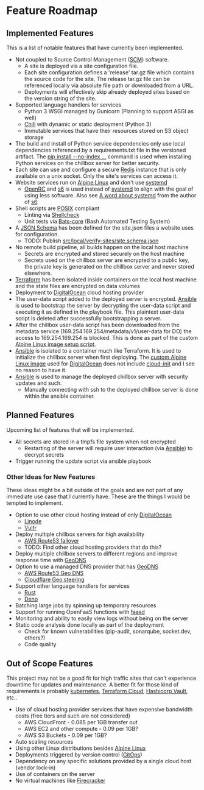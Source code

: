 # Feature Roadmap



## Implemented Features

This is a list of notable features that have currently been implemented.

- Not coupled to Source Control Management ([SCM]) software. 
    - A site is deployed via a site configuration file.
    - Each site configuration defines a 'release' tar.gz file which contains the
        source code for the site. The release tar.gz file can be referenced
        locally via absolute file path or downloaded from a URL.
    - Deployments will effectively skip already deployed sites based on the
        version string of the site.
- Supported language handlers for services
  - Python 3 WSGI managed by Gunicorn (Planning to support ASGI as well)
  - [Chill] with dynamic or static deployment (Python 3)
  - Immutable services that have their resources stored on S3 object storage
- The build and install of Python service dependencies only use local
    dependencies referenced by a requirements.txt file in the versioned
    artifact. The 
    [pip install --no-index ...](https://github.com/jkenlooper/chillbox/blob/main/src/chillbox/bin/site-init-service-object.sh#L123)
    command is used when installing Python services on the chillbox server for
    better security.
- Each site can use and configure a secure [Redis] instance that is only
    available on a unix socket. Only the site's services can access it. 
- Website services run on [Alpine Linux] and don't use [systemd]
  - [OpenRC] and [s6] is used instead of [systemd] to align with the goal of using less software. Also see [A word about systemd](https://skarnet.org/software/systemd.html) from the author of [s6].
- Shell scripts are [POSIX] compliant
  - Linting via [Shellcheck]
  - Unit tests via [Bats-core] (Bash Automated Testing System)
- A [JSON Schema] has been defined for the site.json files a website uses for configuration.
    - TODO: Publish [src/local/verify-sites/site.schema.json](../src/local/verify-sites/site.schema.json)
- No remote build pipeline, all builds happen on the local host machine
    - Secrets are encrypted and stored securely on the host machine
    - Secrets used on the chillbox server are encrypted to a public key, the
        private key is generated on the chillbox server and never stored
        elsewhere.
- [Terraform] has been isolated inside containers on the local host machine and the state files are encrypted on data volumes
- Deployment to [DigitalOcean] cloud hosting provider
- The user-data script added to the deployed server is encrypted. [Ansible] is
    used to bootstrap the server by decrypting the user-data script and
    executing it as defined in the playbook file. This plaintext user-data script is
    deleted after successfully bootstrapping a server.
- After the chillbox user-data script has been downloaded from the metadata
    service (169.254.169.254/metadata/v1/user-data for DO) the access to
    169.254.169.254 is blocked. This is done as part of the custom [Alpine Linux
    image setup
    script](https://github.com/jkenlooper/alpine-droplet/blob/master/setup.sh#L38).
- [Ansible] is isolated to a container much like Terraform. It is used
    to initialize the chillbox server when first deploying. The [custom Alpine Linux
    image] used for [DigitalOcean] does not include [cloud-init] and I see no
    reason to have it.
- [Ansible] is used to manage the deployed chillbox server with security updates and such.
  - Manually connecting with ssh to the deployed chillbox server is done within the
      ansible container.


## Planned Features

Upcoming list of features that will be implemented.

- All secrets are stored in a tmpfs file system when not encrypted
  - Restarting of the server will require user interaction (via [Ansible]) to decrypt secrets
- Trigger running the update script via ansible playbook

### Other Ideas for New Features

These ideas might be a bit outside of the goals and are not part of any
immediate use case that I currently have. These are the things I would be
tempted to implement.

- Option to use other cloud hosting instead of only [DigitalOcean]
  - [Linode] 
  - [Vultr]
- Deploy multiple chillbox servers for high availability
  - [AWS Route53 failover](https://docs.aws.amazon.com/Route53/latest/DeveloperGuide/dns-failover.html)
  - TODO: Find other cloud hosting providers that do this?
- Deploy multiple chillbox servers to different regions and improve response time with [GeoDNS]
- Option to use a managed DNS provider that has [GeoDNS]
  - [AWS Route53 Geo DNS](https://aws.amazon.com/about-aws/whats-new/2014/07/31/amazon-route-53-announces-domain-name-registration-geo-routing-and-lower-pricing/)
  - [Cloudflare Geo steering](https://developers.cloudflare.com/load-balancing/understand-basics/traffic-steering/steering-policies/geo-steering/)
- Support other language handlers for services
  - [Rust]
  - [Deno]
- Batching large jobs by spinning up temporary resources
- Support for running OpenFaaS functions with [faasd](https://docs.openfaas.com/deployment/faasd/)
- Monitoring and ability to easily view logs without being on the server
- Static code analysis done locally as part of the deployment
  - Check for known vulnerabilities (pip-audit, sonarqube, socket.dev, others?)
  - Code quality

## Out of Scope Features

This project may not be a good fit for high traffic sites that can't experience
downtime for updates and maintenance.  A better fit for those kind of
requirements is probably [kubernetes](https://kubernetes.io/),
[Terraform Cloud](https://cloud.hashicorp.com/products/terraform),
[Hashicorp Vault](https://www.hashicorp.com/products/vault), etc..

- Use of cloud hosting provider services that have expensive bandwidth costs (free tiers and such are not considered)
  - AWS CloudFront - 0.085 per 1GB transfer out
  - AWS EC2 and other compute - 0.09 per 1GB?
  - AWS S3 Buckets - 0.09 per 1GB?
- Auto scaling resources
- Using other Linux distributions besides [Alpine Linux]
- Deployments triggered by version control ([GitOps](https://en.wikipedia.org/wiki/GitOps#GitOps))
- Dependency on any specific solutions provided by a single cloud host (vendor
    lock-in)
- Use of containers on the server
- No virtual machines like [Firecracker](https://firecracker-microvm.github.io/)

[Alpine Linux]: https://alpinelinux.org/
[DigitalOcean]: https://www.digitalocean.com/
[DigitalOcean Spaces]: https://www.digitalocean.com/products/spaces
[Chill]: https://github.com/jkenlooper/chill
[Flask]: https://flask.palletsprojects.com/en/2.1.x/
[SQLite]: https://sqlite.org/index.html
[Terraform]: https://www.terraform.io/
[NGINX]: https://nginx.org/
[POSIX]: https://en.wikipedia.org/wiki/POSIX
[Linode]: https://www.linode.com/
[Vultr]: https://www.vultr.com/
[Rust]: https://rust-lang.org/
[Go]: https://go.dev/
[Bats-core]: https://github.com/bats-core/bats-core#readme
[shellcheck]: https://www.shellcheck.net/
[GeoDNS]: https://en.wikipedia.org/wiki/GeoDNS
[systemd]: https://systemd.io/
[SCM]: https://en.wikipedia.org/wiki/Version_control
[s6]: https://skarnet.org/software/s6/
[OpenRC]: https://wiki.alpinelinux.org/wiki/OpenRC
[Deno]: https://deno.land/
[cloud-init]: https://cloud-init.io/
[Ansible]: https://docs.ansible.com/
[Shellcheck]: https://github.com/koalaman/shellcheck
[JSON Schema]: https://json-schema.org/
[custom Alpine Linux image]: https://github.com/jkenlooper/alpine-droplet
[Redis]: https://redis.io/
